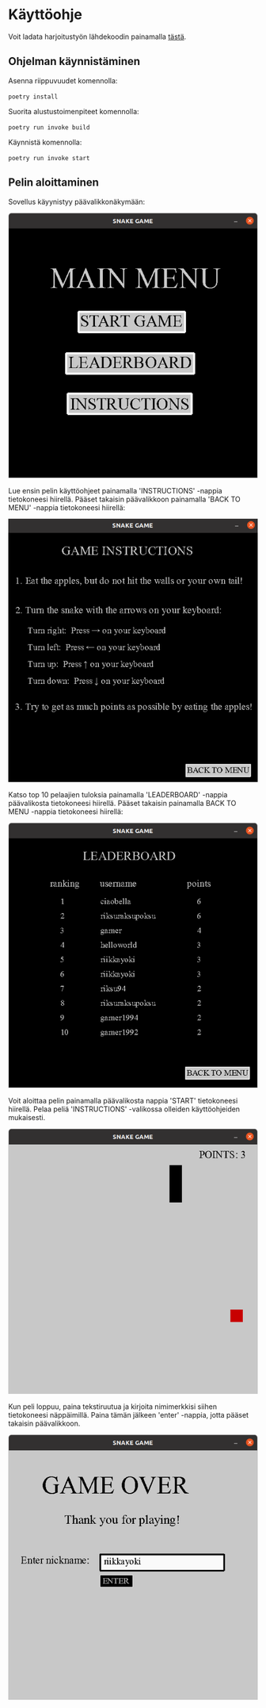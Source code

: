 # Käyttöohje

Voit ladata harjoitustyön lähdekoodin painamalla [tästä]().

## Ohjelman käynnistäminen

Asenna riippuvuudet komennolla:

`poetry install`

Suorita alustustoimenpiteet komennolla:

`poetry run invoke build`

Käynnistä komennolla:

`poetry run invoke start`

## Pelin aloittaminen

Sovellus käyynistyy päävalikkonäkymään:

![mainmenu](./pictures/mainmenu_instructions.png)

Lue ensin pelin käyttöohjeet painamalla 'INSTRUCTIONS' -nappia tietokoneesi hiirellä.
Pääset takaisin päävalikkoon painamalla 'BACK TO MENU' -nappia tietokoneesi hiirellä:

![instructions](./pictures/instructions_instructions.png)

Katso top 10 pelaajien tuloksia painamalla 'LEADERBOARD' -nappia päävalikosta tietokoneesi hiirellä. 
Pääset takaisin painamalla BACK TO MENU -nappia tietokoneesi hiirellä:

![leaderboard](./pictures/leaderboard_instructions.png)

Voit aloittaa pelin painamalla päävalikosta nappia 'START' tietokoneesi hiirellä. 
Pelaa peliä 'INSTRUCTIONS' -valikossa olleiden käyttöohjeiden mukaisesti.

![game](./pictures/game_instructions.png)

Kun peli loppuu, paina tekstiruutua ja kirjoita nimimerkkisi siihen tietokoneesi näppäimillä. 
Paina tämän jälkeen 'enter' -nappia, jotta pääset takaisin päävalikkoon. 

![form](./pictures/form_instructions.png)

